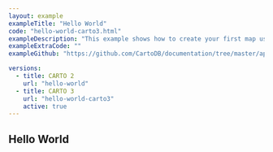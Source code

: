 ```yaml
---
layout: example
exampleTitle: "Hello World"
code: "hello-world-carto3.html"
exampleDescription: "This example shows how to create your first map using CARTO and Mapbox GL JS."
exampleExtraCode: ""
exampleGithub: "https://github.com/CartoDB/documentation/tree/master/app/content/mapbox-gl-js/examples/hello-world-carto3.html"

versions:
  - title: CARTO 2
    url: "hello-world"
  - title: CARTO 3
    url: "hello-world-carto3"
    active: true
---
```


## Hello World